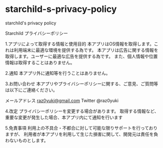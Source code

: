 # starchild-s-privacy-policy
starchild's privacy policy

Starchild プライバシーポリシー

1.アプリによって取得する情報と使用目的
本アプリはOS情報を取得します。これは利用端末に最適な環境を提供する為です。
本アプリは広告に関する情報を取得します。ユーザーに最適な広告を提供する為です。
また、個人情報や位置情報は取得することはありません。

2.通知
本アプリ外に通知等を行うことはありません。

3.お問い合わせ
本アプリやプライバシーポリシーに関する、ご意見、ご質問等は以下にご連絡ください。

メールアドレス raz0yuki@gmail.com
Twitter @raz0yuki

4.改定
プライバシーポリシーを変更する場合があります。
取得する情報など、重要な変更が発生した場合、本アプリ内にて通知を行います

5.免責事項
利用上の不具合・不都合に対して可能な限りサポートを行っておりますが、
利用者が本アプリを利用して生じた損害に関して、開発元は責任を負わないものとします。
